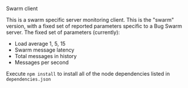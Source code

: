Swarm client

This is a swarm specific server monitoring client. This is the "swarm" version, with a fixed set of reported parameters specific to a Bug Swarm server.  The fixed set of parameters (currently):
* Load average 1, 5, 15
* Swarm message latency
* Total messages in history
* Messages per second


Execute ```npm install``` to install all of the node dependencies listed in ```dependencies.json```
